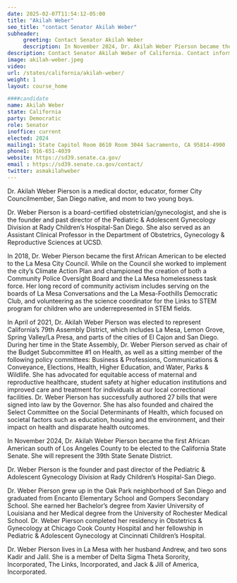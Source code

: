 ```yaml
---
date: 2025-02-07T11:54:12-05:00
title: "Akilah Weber"
seo_title: "contact Senator Akilah Weber"
subheader:
     greeting: Contact Senator Akilah Weber
     description: In November 2024, Dr. Akilah Weber Pierson became the first African American south of Los Angeles County to be elected to the California State Senate. She will represent the 39th State Senate District.
description: Contact Senator Akilah Weber of California. Contact information for Akilah Weber includes email address, phone number, and mailing address.
image: akilah-weber.jpeg
video:
url: /states/california/akilah-weber/
weight: 1
layout: course_home

####candidate
name: Akilah Weber
state: California
party: Democratic
role: Senator
inoffice: current
elected: 2024
mailing1: State Capitol Room 8610 Room 3044 Sacramento, CA 95814-4900 
phone1: 916-651-4039
website: https://sd39.senate.ca.gov/
email : https://sd39.senate.ca.gov/contact/
twitter: asmakilahweber
---
```

Dr. Akilah Weber Pierson is a medical doctor, educator, former City Councilmember, San Diego native, and mom to two young boys.

Dr. Weber Pierson is a board-certified obstetrician/gynecologist, and she is the founder and past director of the Pediatric & Adolescent Gynecology Division at Rady Children’s Hospital-San Diego. She also served as an Assistant Clinical Professor in the Department of Obstetrics, Gynecology & Reproductive Sciences at UCSD.

In 2018, Dr. Weber Pierson became the first African American to be elected to the La Mesa City Council. While on the Council she worked to implement the city’s Climate Action Plan and championed the creation of both a Community Police Oversight Board and the La Mesa homelessness task force. Her long record of community activism includes serving on the boards of La Mesa Conversations and the La Mesa-Foothills Democratic Club, and volunteering as the science coordinator for the Links to STEM program for children who are underrepresented in STEM fields.

In April of 2021, Dr. Akilah Weber Pierson was elected to represent California’s 79th Assembly District, which includes La Mesa, Lemon Grove, Spring Valley/La Presa, and parts of the cities of El Cajon and San Diego. During her time in the State Assembly, Dr. Weber Pierson served as chair of the Budget Subcommittee #1 on Health, as well as a sitting member of the following policy committees: Business & Professions, Communications & Conveyance, Elections, Health, Higher Education, and Water, Parks & Wildlife. She has advocated for equitable access of maternal and reproductive healthcare, student safety at higher education institutions and improved care and treatment for individuals at our local correctional facilities. Dr. Weber Pierson has successfully authored 27 bills that were signed into law by the Governor. She has also founded and chaired the Select Committee on the Social Determinants of Health, which focused on societal factors such as education, housing and the environment, and their impact on health and disparate health outcomes.

In November 2024, Dr. Akilah Weber Pierson became the first African American south of Los Angeles County to be elected to the California State Senate. She will represent the 39th State Senate District.

Dr. Weber Pierson is the founder and past director of the Pediatric & Adolescent Gynecology Division at Rady Children’s Hospital-San Diego.

Dr. Weber Pierson grew up in the Oak Park neighborhood of San Diego and graduated from Encanto Elementary School and Gompers Secondary School. She earned her Bachelor’s degree from Xavier University of Louisiana and her Medical degree from the University of Rochester Medical School. Dr. Weber Pierson completed her residency in Obstetrics & Gynecology at Chicago Cook County Hospital and her fellowship in Pediatric & Adolescent Gynecology at Cincinnati Children’s Hospital.

Dr. Weber Pierson lives in La Mesa with her husband Andrew, and two sons Kadir and Jalil. She is a member of Delta Sigma Theta Sorority, Incorporated, The Links, Incorporated, and Jack & Jill of America, Incorporated.
